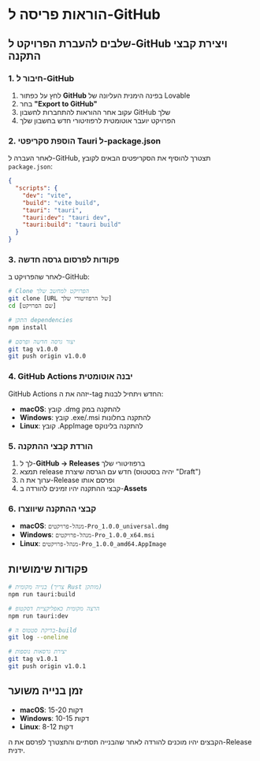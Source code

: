 # הוראות פריסה ל-GitHub

## שלבים להעברת הפרויקט ל-GitHub ויצירת קבצי התקנה

### 1. חיבור ל-GitHub
1. לחץ על כפתור **GitHub** בפינה הימנית העליונה של Lovable
2. בחר **"Export to GitHub"**
3. עקוב אחר ההוראות להתחברות לחשבון GitHub שלך
4. הפרויקט יועבר אוטומטית לרפוזיטורי חדש בחשבון שלך

### 2. הוספת סקריפטי Tauri ל-package.json

לאחר העברה ל-GitHub, תצטרך להוסיף את הסקריפטים הבאים לקובץ `package.json`:

```json
{
  "scripts": {
    "dev": "vite",
    "build": "vite build",
    "tauri": "tauri",
    "tauri:dev": "tauri dev", 
    "tauri:build": "tauri build"
  }
}
```

### 3. פקודות לפרסום גרסה חדשה

לאחר שהפרויקט ב-GitHub:

```bash
# Clone הפרויקט למחשב שלך
git clone [URL של הרפוזיטורי שלך]
cd [שם הפרויקט]

# התקן dependencies
npm install

# יצור גרסה חדשה ופרסם
git tag v1.0.0
git push origin v1.0.0
```

### 4. GitHub Actions יבנה אוטומטית

GitHub Actions יזהה את ה-tag החדש ויתחיל לבנות:
- **macOS**: קובץ .dmg להתקנה במק
- **Windows**: קובץ .exe/.msi להתקנה בחלונות
- **Linux**: קובץ .AppImage להתקנה בלינוקס

### 5. הורדת קבצי ההתקנה

1. לך ל-**GitHub → Releases** ברפוזיטורי שלך
2. תמצא release חדש עם הגרסה שיצרת (יהיה בסטטוס "Draft")
3. ערוך את ה-Release ופרסם אותו
4. קבצי ההתקנה יהיו זמינים להורדה ב-**Assets**

### 6. קבצי ההתקנה שיווצרו

- **macOS**: `מנהל-פרויקטים-Pro_1.0.0_universal.dmg`
- **Windows**: `מנהל-פרויקטים-Pro_1.0.0_x64.msi`
- **Linux**: `מנהל-פרויקטים-Pro_1.0.0_amd64.AppImage`

## פקודות שימושיות

```bash
# בנייה מקומית (צריך Rust מותקן)
npm run tauri:build

# הרצה מקומית כאפליקציית דסקטופ
npm run tauri:dev

# בדיקת סטטוס ה-build
git log --oneline

# יצירת גרסאות נוספות
git tag v1.0.1
git push origin v1.0.1
```

## זמן בנייה משוער

- **macOS**: 15-20 דקות
- **Windows**: 10-15 דקות  
- **Linux**: 8-12 דקות

הקבצים יהיו מוכנים להורדה לאחר שהבנייה תסתיים והתצטרך לפרסם את ה-Release ידנית.